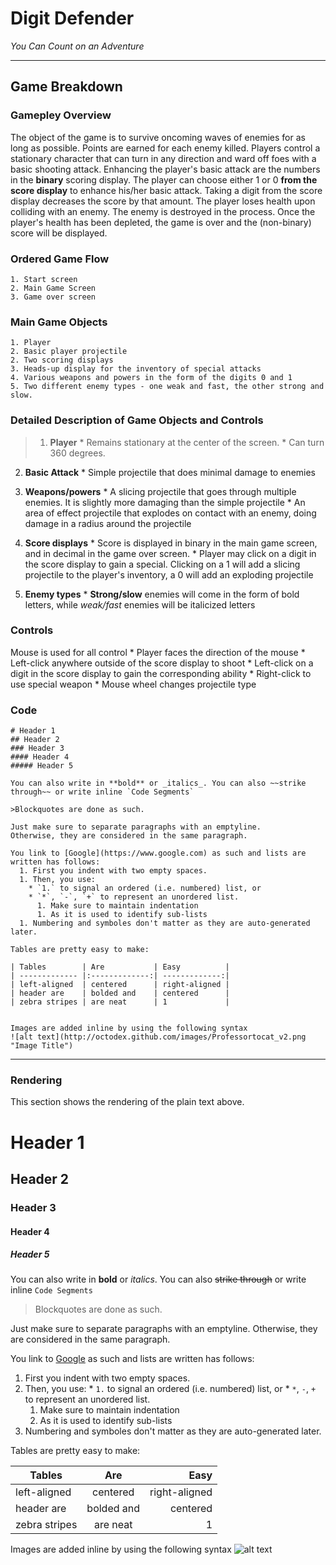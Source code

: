 # Digit Defender
  _You Can Count on an Adventure_

----

## Game Breakdown

### Gamepley Overview
The object of the game is to survive oncoming waves of enemies for as long as possible. Points are earned for each enemy killed. Players control a stationary character that can turn in any direction and ward off foes with a basic shooting attack. Enhancing the player's basic attack are the numbers in the **binary** scoring display. The player can choose either 1 or 0 **from the score display** to enhance his/her basic attack. Taking a digit from the score display decreases the score by that amount. The player loses health upon colliding with an enemy. The enemy is destroyed in the process. Once the player's health has been depleted, the game is over and the (non-binary) score will be displayed.

### Ordered Game Flow
    1. Start screen
    2. Main Game Screen
    3. Game over screen

### Main Game Objects
    1. Player
    2. Basic player projectile
    2. Two scoring displays
    3. Heads-up display for the inventory of special attacks
    4. Various weapons and powers in the form of the digits 0 and 1
    5. Two different enemy types - one weak and fast, the other strong and slow.


### Detailed Description of Game Objects and Controls
>  1. **Player**
    * Remains stationary at the center of the screen.
    * Can turn 360 degrees.
  2. **Basic Attack**
    * Simple projectile that does minimal damage to enemies
  3. **Weapons/powers**
    * A slicing projectile that goes through multiple enemies. It is slightly more damaging than the simple projectile
    * An area of effect projectile that explodes on contact with an enemy, doing damage in a radius around the projectile
  4. **Score displays**
    * Score is displayed in binary in the main game screen, and in decimal in the game over screen.
    * Player may click on a digit in the score display to gain a special. Clicking on a 1 will add a slicing projectile to the player's inventory, a 0 will add an exploding projectile

  5. **Enemy types**
    * **Strong/slow** enemies will come in the form of bold letters, while _weak/fast_ enemies will be italicized letters

### Controls
Mouse is used for all control
      * Player faces the direction of the mouse
      * Left-click anywhere outside of the score display to shoot
      * Left-click on a digit in the score display to gain the corresponding ability
      * Right-click to use special weapon
      * Mouse wheel changes projectile type

### Code

```
# Header 1
## Header 2
### Header 3
#### Header 4
##### Header 5

You can also write in **bold** or _italics_. You can also ~~strike through~~ or write inline `Code Segments`

>Blockquotes are done as such.

Just make sure to separate paragraphs with an emptyline. 
Otherwise, they are considered in the same paragraph.

You link to [Google](https://www.google.com) as such and lists are written has follows:
  1. First you indent with two empty spaces.
  1. Then, you use:
    * `1.` to signal an ordered (i.e. numbered) list, or
    * `*`, `-`, `+` to represent an unordered list.
      1. Make sure to maintain indentation
      1. As it is used to identify sub-lists
  1. Numbering and symboles don't matter as they are auto-generated later.

Tables are pretty easy to make:

| Tables        | Are           | Easy          |
| ------------- |:-------------:| -------------:|
| left-aligned  | centered      | right-aligned |
| header are    | bolded and    | centered      |
| zebra stripes | are neat      | 1             |


Images are added inline by using the following syntax
![alt text](http://octodex.github.com/images/Professortocat_v2.png "Image Title")
```

----

### Rendering
This section shows the rendering of the plain text above.

# Header 1
## Header 2
### Header 3
#### Header 4
##### Header 5

You can also write in **bold** or _italics_. You can also ~~strike through~~ or write inline `Code Segments`

>Blockquotes are done as such.

Just make sure to separate paragraphs with an emptyline. 
Otherwise, they are considered in the same paragraph.

You link to [Google](https://www.google.com) as such and lists are written has follows:
  1. First you indent with two empty spaces.
  1. Then, you use:
    * `1.` to signal an ordered (i.e. numbered) list, or
    * `*`, `-`, `+` to represent an unordered list.
      1. Make sure to maintain indentation
      1. As it is used to identify sub-lists
  1. Numbering and symboles don't matter as they are auto-generated later.

Tables are pretty easy to make:

| Tables        | Are           | Easy          |
| ------------- |:-------------:| -------------:|
| left-aligned  | centered      | right-aligned |
| header are    | bolded and    | centered      |
| zebra stripes | are neat      | 1             |


Images are added inline by using the following syntax
![alt text](http://octodex.github.com/images/Professortocat_v2.png "Image Title")

